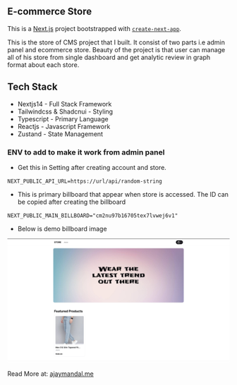 ## E-commerce Store 
This is a [Next.js](https://nextjs.org) project bootstrapped with [`create-next-app`](https://nextjs.org/docs/app/api-reference/cli/create-next-app).

This is the store of CMS project that I built. It consist of two parts i.e admin panel and ecommerce store. Beauty of the project is that user can manage all of his store from single dashboard and get analytic review in graph format about each store.

## Tech Stack
- Nextjs14 - Full Stack Framework
- Tailwindcss & Shadcnui - Styling 
- Typescript - Primary Language
- Reactjs - Javascript Framework
- Zustand - State Management

### ENV to add to make it work from admin panel

- Get this in Setting after creating account and store.
```
NEXT_PUBLIC_API_URL=https://url/api/random-string
```
- This is primary billboard that appear when store is accessed. The ID can be copied after creating the billboard
```
NEXT_PUBLIC_MAIN_BILLBOARD="cm2nu97b16705tex7lvwej6v1"
```
- Below is demo billboard image

![Image](./public/demo.jpeg)

Read More at: [ajaymandal.me](https://ajaymandal.me)